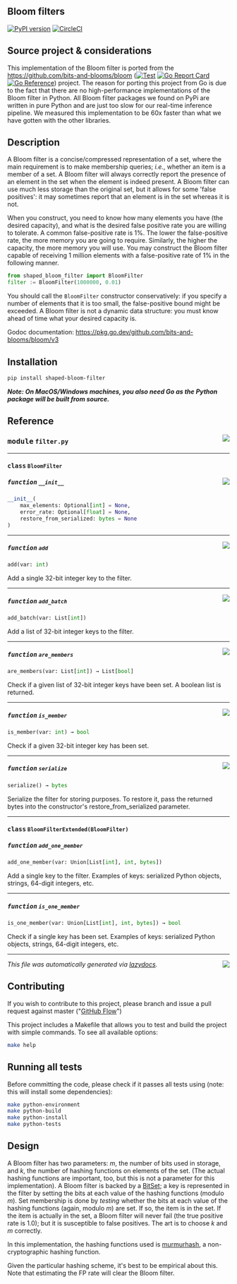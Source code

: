 Bloom filters
-------------
[![PyPI version](https://badge.fury.io/py/shaped-bloom-filter.svg)](https://badge.fury.io/py/shaped-bloom-filter)
[![CircleCI](https://dl.circleci.com/status-badge/img/gh/shaped-ai/bloom/tree/master.svg?style=svg)](https://dl.circleci.com/status-badge/redirect/gh/shaped-ai/bloom/tree/master)

## Source project & considerations

This implementation of the Bloom filter is ported from the https://github.com/bits-and-blooms/bloom ([![Test](https://github.com/bits-and-blooms/bloom/actions/workflows/test.yml/badge.svg)](https://github.com/bits-and-blooms/bloom/actions/workflows/test.yml)
[![Go Report Card](https://goreportcard.com/badge/github.com/bits-and-blooms/bloom)](https://goreportcard.com/report/github.com/bits-and-blooms/bloom)
[![Go Reference](https://pkg.go.dev/badge/github.com/bits-and-blooms/bloom.svg)](https://pkg.go.dev/github.com/bits-and-blooms/bloom/v3)) project. The reason for porting this project from Go is due to the fact that there are no high-performance implementations of the Bloom filter in Python. All Bloom filter packages we found on PyPi are written in pure Python and are just too slow for our real-time inference pipeline. We measured this implementation to be 60x faster than what we have gotten with the other libraries.

## Description

A Bloom filter is a concise/compressed representation of a set, where the main
requirement is to make membership queries; _i.e._, whether an item is a
member of a set. A Bloom filter will always correctly report the presence
of an element in the set when the element is indeed present. A Bloom filter 
can use much less storage than the original set, but it allows for some 'false positives':
it may sometimes report that an element is in the set whereas it is not.

When you construct, you need to know how many elements you have (the desired capacity), and what is the desired false positive rate you are willing to tolerate. A common false-positive rate is 1%. The
lower the false-positive rate, the more memory you are going to require. Similarly, the higher the
capacity, the more memory you will use.
You may construct the Bloom filter capable of receiving 1 million elements with a false-positive
rate of 1% in the following manner. 

```python
from shaped_bloom_filter import BloomFilter
filter := BloomFilter(1000000, 0.01) 
```

You should call the `BloomFilter` constructor conservatively: if you specify a number of elements that it is
too small, the false-positive bound might be exceeded. A Bloom filter is not a dynamic data structure:
you must know ahead of time what your desired capacity is.

Godoc documentation:  https://pkg.go.dev/github.com/bits-and-blooms/bloom/v3 

## Installation

```bash
pip install shaped-bloom-filter
```

***Note: On MacOS/Windows machines, you also need Go as the Python package will be built from source.***

## Reference

<!-- markdownlint-disable -->

<a href="../python/shaped_bloom_filter/filter.py#L0"><img align="right" style="float:right;" src="https://img.shields.io/badge/-source-cccccc?style=flat-square"></a>

### <kbd>module</kbd> `filter.py`

---

#### <kbd>class</kbd> `BloomFilter`


<a href="../python/shaped_bloom_filter/filter.py#L12"><img align="right" style="float:right;" src="https://img.shields.io/badge/-source-cccccc?style=flat-square"></a>

##### <kbd>function</kbd> `__init__`

```python
__init__(
    max_elements: Optional[int] = None,
    error_rate: Optional[float] = None,
    restore_from_serialized: bytes = None
)
```

---

<a href="../python/shaped_bloom_filter/filter.py#L64"><img align="right" style="float:right;" src="https://img.shields.io/badge/-source-cccccc?style=flat-square"></a>

##### <kbd>function</kbd> `add`

```python
add(var: int)
```

Add a single 32-bit integer key to the filter. 

---

<a href="../python/shaped_bloom_filter/filter.py#L70"><img align="right" style="float:right;" src="https://img.shields.io/badge/-source-cccccc?style=flat-square"></a>

##### <kbd>function</kbd> `add_batch`

```python
add_batch(var: List[int])
```

Add a list of 32-bit integer keys to the filter. 

---

<a href="../python/shaped_bloom_filter/filter.py#L94"><img align="right" style="float:right;" src="https://img.shields.io/badge/-source-cccccc?style=flat-square"></a>

##### <kbd>function</kbd> `are_members`

```python
are_members(var: List[int]) → List[bool]
```

Check if a given list of 32-bit integer keys have been set. A boolean list is returned. 

---

<a href="../python/shaped_bloom_filter/filter.py#L88"><img align="right" style="float:right;" src="https://img.shields.io/badge/-source-cccccc?style=flat-square"></a>

##### <kbd>function</kbd> `is_member`

```python
is_member(var: int) → bool
```

Check if a given 32-bit integer key has been set. 

---

<a href="../python/shaped_bloom_filter/filter.py#L118"><img align="right" style="float:right;" src="https://img.shields.io/badge/-source-cccccc?style=flat-square"></a>

##### <kbd>function</kbd> `serialize`

```python
serialize() → bytes
```

Serialize the filter for storing purposes. To restore it, pass the returned bytes into the constructor's restore_from_serialized parameter. 


---

#### <kbd>class</kbd> `BloomFilterExtended(BloomFilter)`


##### <kbd>function</kbd> `add_one_member`

```python
add_one_member(var: Union[List[int], int, bytes])
```

Add a single key to the filter. Examples of keys: serialized Python objects, strings, 64-digit integers, etc. 

---

##### <kbd>function</kbd> `is_one_member`

```python
is_one_member(var: Union[List[int], int, bytes]) → bool
```

Check if a single key has been set. Examples of keys: serialized Python objects, strings, 64-digit integers, etc. 

---

<a href="../python/shaped_bloom_filter/filter.py#L118"><img align="right" style="float:right;" src="https://img.shields.io/badge/-source-cccccc?style=flat-square"></a>

_This file was automatically generated via [lazydocs](https://github.com/ml-tooling/lazydocs)._

## Contributing

If you wish to contribute to this project, please branch and issue a pull request against master ("[GitHub Flow](https://guides.github.com/introduction/flow/)")

This project includes a Makefile that allows you to test and build the project with simple commands.
To see all available options:
```bash
make help
```

## Running all tests

Before committing the code, please check if it passes all tests using (note: this will install some dependencies):
```bash
make python-environment
make python-build
make python-install
make python-tests
```

## Design

A Bloom filter has two parameters: _m_, the number of bits used in storage, and _k_, the number of hashing functions on elements of the set. (The actual hashing functions are important, too, but this is not a parameter for this implementation). A Bloom filter is backed by a [BitSet](https://github.com/bits-and-blooms/bitset); a key is represented in the filter by setting the bits at each value of the  hashing functions (modulo _m_). Set membership is done by _testing_ whether the bits at each value of the hashing functions (again, modulo _m_) are set. If so, the item is in the set. If the item is actually in the set, a Bloom filter will never fail (the true positive rate is 1.0); but it is susceptible to false positives. The art is to choose _k_ and _m_ correctly.

In this implementation, the hashing functions used is [murmurhash](github.com/twmb/murmur3), a non-cryptographic hashing function.


Given the particular hashing scheme, it's best to be empirical about this. Note
that estimating the FP rate will clear the Bloom filter.

